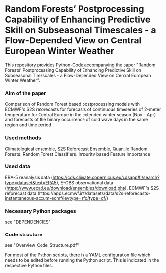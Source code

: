 # Random Forests’ Postprocessing Capability of Enhancing Predictive Skill on Subseasonal Timescales - a Flow-Depended View on Central European Winter Weather

This repository provides Python-Code accompanying the paper "Random Forests’ Postprocessing Capability of Enhancing Predictive Skill on Subseasonal Timescales - a Flow-Depended View on Central European Winter Weather".


### Aim of the paper
Comparison of Random Forest based postprocessing models with ECMWF's S2S reforecasts for forecasts of continuous timeseries of 2-meter temperature for Central Europe in the extended winter season (Nov - Apr) and forecasts of the binary occurrence of cold wave days in the same region and time period

### Used methods
Climatological ensemble, S2S Reforecast Ensemble, Quantile Random Forests, Random Forest Classifiers, Impurity based Feature Importance

### Used data
ERA-5 reanalysis data (https://cds.climate.copernicus.eu/cdsapp#!/search?type=dataset&text=ERA5),
E-OBS observational data (https://www.ecad.eu/download/ensembles/download.php), 
ECMWF's S2S reforecast data (https://apps.ecmwf.int/datasets/data/s2s-reforecasts-instantaneous-accum-ecmf/levtype=sfc/type=cf/)

### Necessary Python packages
see "DEPENDENCIES"

### Code structure
see "Overview_Code_Structure.pdf"

For most of the Python scripts, there is a YAML configuration file which needs to be edited before running the Python script. This is indicated in the respective Python files.

